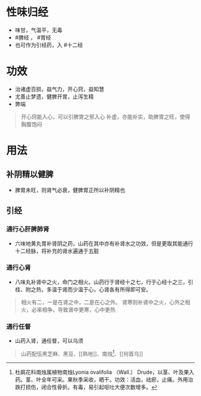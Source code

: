 # 性味归经
- 味甘，气温平，无毒
-  #脾经 ， #胃经 
-  也可作为引经药，入 #十二经
# 功效
- 治诸虚百损，益气力，开心窍，益知慧
- 尤善止梦遗，健脾开胃，止泻生精
- 弊端
>开心窍能入心，可以引脾胃之邪入心
>补虚，亦能补实，助脾胃之旺，使得胸腹饱闷
# 用法
## 补阴精以健脾
- 脾胃未旺，则肾气必衰，健脾胃正所以补阴精也
## 引经
### 通行心肝脾肺肾
- 六味地黄丸胃补肾阴之药，山药在其中亦有补肾水之功效，但是更取其能通行十二经脉，将补充的肾水遍通于五脏
### 通行心肾
- 八味丸补肾中之火，命门之相火。山药行于肾经十之七，行于心经十之三，引桂、附之热，多温于肾而少温于心，心肾各有所得即可安。
>相火有二，一是在肾之中，二是在心之外。
>肾寒则补肾中之火，心外之相火，必来相争，导致肾中更寒，心中更热
### 通行任督
- 山药入肾，通任督，可以乌须
>山药配伍黑芝麻、黑豆、[[熟地]]、南烛[^1]、[[何首乌]]


[^1]:杜鹃花科南烛属植物南烛Lyonia ovalifolia （Wall.） Drude，以茎、叶及果入药。茎、叶全年可采。果秋季采收，晒干。功效：活血，祛瘀，止痛。外用治跌打损伤，闭合性骨折。有毒，易引起呕吐大便次数增多。